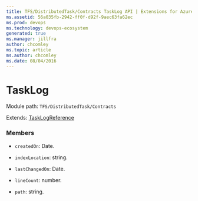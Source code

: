 ```yaml
---
title: TFS/DistributedTask/Contracts TaskLog API | Extensions for Azure DevOps Services
ms.assetid: 56a035fb-2942-ff0f-d92f-9aec63fa62ec
ms.prod: devops
ms.technology: devops-ecosystem
generated: true
ms.manager: jillfra
author: chcomley
ms.topic: article
ms.author: chcomley
ms.date: 08/04/2016
---
```


# TaskLog

Module path: `TFS/DistributedTask/Contracts`

Extends: [TaskLogReference](../../../TFS/DistributedTask/Contracts/TaskLogReference.md)

### Members

* `createdOn`: Date. 

* `indexLocation`: string. 

* `lastChangedOn`: Date. 

* `lineCount`: number. 

* `path`: string. 

